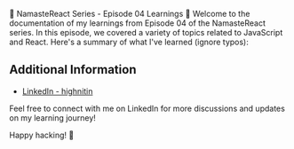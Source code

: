 🚀 NamasteReact Series - Episode 04 Learnings 🚀
Welcome to the documentation of my learnings from Episode 04 of the NamasteReact series. In this episode, we covered a variety of topics related to JavaScript and React. Here's a summary of what I've learned (ignore typos):

## Additional Information

- [LinkedIn - highnitin](https://linkedin.com/in/highnitin)

Feel free to connect with me on LinkedIn for more discussions and updates on my learning journey!

Happy hacking! 🚀
